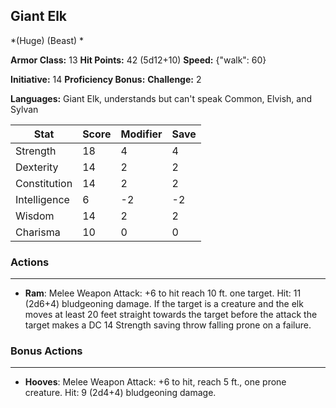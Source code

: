 ## Giant Elk
*(Huge) (Beast) *

**Armor Class:** 13
**Hit Points:** 42 (5d12+10)
**Speed:** {"walk": 60}

**Initiative:** 14
**Proficiency Bonus:**
**Challenge:** 2

**Languages:** Giant Elk, understands but can't speak Common, Elvish, and Sylvan



| Stat | Score | Modifier | Save |
| ---- | ---- | ---- | ---- |
| Strength | 18 | 4 | 4 |
| Dexterity | 14 | 2 | 2 |
| Constitution | 14 | 2 | 2 |
| Intelligence | 6 | -2 | -2 |
| Wisdom | 14 | 2 | 2 |
| Charisma | 10 | 0 | 0 |

### Actions
 --- 
- **Ram**: Melee Weapon Attack: +6 to hit  reach 10 ft.  one target. Hit: 11 (2d6+4) bludgeoning damage. If the target is a creature and the elk moves at least 20 feet straight towards the target before the attack  the target makes a DC 14 Strength saving throw  falling prone on a failure.

### Bonus Actions
 --- 
- **Hooves**: Melee Weapon Attack: +6 to hit, reach 5 ft., one prone creature. Hit: 9 (2d4+4) bludgeoning damage.

